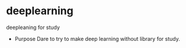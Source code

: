 # deeplearning
deepleaning for study
- Purpose
Dare to try to make deep learning without library for study.
